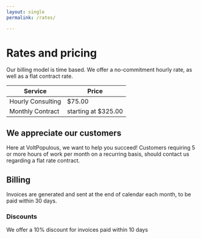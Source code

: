 ```yaml
---
layout: single
permalink: /rates/

---
```


# Rates and pricing

Our billing model is time based. We offer a no-commitment hourly rate, as well as a flat contract rate.

| Service | Price |
|---------|-------|
| Hourly Consulting | $75.00 |
| Monthly Contract | starting at $325.00 |

## We appreciate our customers

Here at VoltPopulous, we want to help you succeed! Customers requiring 5 or more hours of work per month on a recurring basis, should contact us regarding a flat rate contract.

## Billing

Invoices are generated and sent at the end of calendar each month, to be paid within 30 days.

### Discounts

We offer a 10% discount for invoices paid within 10 days
